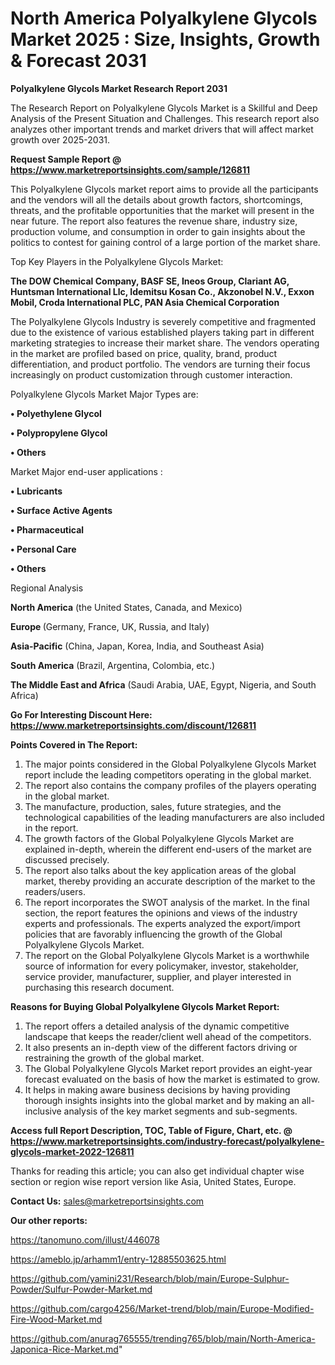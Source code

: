 # North America Polyalkylene Glycols Market 2025 : Size, Insights, Growth & Forecast 2031

<strong>Polyalkylene Glycols Market Research Report 2031</strong>

The Research Report on Polyalkylene Glycols Market is a Skillful and Deep Analysis of the Present Situation and Challenges. This research report also analyzes other important trends and market drivers that will affect market growth over 2025-2031.

<strong>Request Sample Report @ <a href=https://www.marketreportsinsights.com/sample/126811>https://www.marketreportsinsights.com/sample/126811</a></strong>

This Polyalkylene Glycols market report aims to provide all the participants and the vendors will all the details about growth factors, shortcomings, threats, and the profitable opportunities that the market will present in the near future. The report also features the revenue share, industry size, production volume, and consumption in order to gain insights about the politics to contest for gaining control of a large portion of the market share.

Top Key Players in the Polyalkylene Glycols Market:

<strong>The DOW Chemical Company, BASF SE, Ineos Group, Clariant AG, Huntsman International Llc, Idemitsu Kosan Co., Akzonobel N.V., Exxon Mobil, Croda International PLC, PAN Asia Chemical Corporation</strong>

The Polyalkylene Glycols Industry is severely competitive and fragmented due to the existence of various established players taking part in different marketing strategies to increase their market share. The vendors operating in the market are profiled based on price, quality, brand, product differentiation, and product portfolio. The vendors are turning their focus increasingly on product customization through customer interaction.

Polyalkylene Glycols Market Major Types are:

<strong>• Polyethylene Glycol

• Polypropylene Glycol

• Others</strong>

Market Major end-user applications :

<strong>• Lubricants

• Surface Active Agents

• Pharmaceutical

• Personal Care

• Others</strong>

Regional Analysis

</u><strong><b>North America</b></strong> (the United States, Canada, and Mexico)

<strong><b>Europe </b></strong>(Germany, France, UK, Russia, and Italy)

<strong><b>Asia-Pacific</b></strong> (China, Japan, Korea, India, and Southeast Asia)

<strong><b>South America</b></strong> (Brazil, Argentina, Colombia, etc.)

<strong><b>The Middle East and Africa</b></strong> (Saudi Arabia, UAE, Egypt, Nigeria, and South Africa)

<strong>Go For Interesting Discount Here: <a href=https://www.marketreportsinsights.com/discount/126811>https://www.marketreportsinsights.com/discount/126811</a></strong>

<strong>Points Covered in The Report:</strong>
<ol>
  <li>The major points considered in the Global Polyalkylene Glycols Market report include the leading competitors operating in the global market.</li>
  <li>The report also contains the company profiles of the players operating in the global market.</li>
  <li>The manufacture, production, sales, future strategies, and the technological capabilities of the leading manufacturers are also included in the report.</li>
  <li>The growth factors of the Global Polyalkylene Glycols Market are explained in-depth, wherein the different end-users of the market are discussed precisely.</li>
  <li>The report also talks about the key application areas of the global market, thereby providing an accurate description of the market to the readers/users.</li>
  <li>The report incorporates the SWOT analysis of the market. In the final section, the report features the opinions and views of the industry experts and professionals. The experts analyzed the export/import policies that are favorably influencing the growth of the Global Polyalkylene Glycols Market.</li>
  <li>The report on the Global Polyalkylene Glycols Market is a worthwhile source of information for every policymaker, investor, stakeholder, service provider, manufacturer, supplier, and player interested in purchasing this research document.</li>
</ol>
<strong>Reasons for Buying Global Polyalkylene Glycols Market Report:</strong>

<ol>
  <li>The report offers a detailed analysis of the dynamic competitive landscape that keeps the reader/client well ahead of the competitors.</li>
  <li>It also presents an in-depth view of the different factors driving or restraining the growth of the global market.</li>
  <li>The Global Polyalkylene Glycols Market report provides an eight-year forecast evaluated on the basis of how the market is estimated to grow.</li>
  <li>It helps in making aware business decisions by having providing thorough insights insights into the global market and by making an all-inclusive analysis of the key market segments and sub-segments.</li>
</ol>
<strong>Access full Report Description, TOC, Table of Figure, Chart, etc. @ <a href=https://www.marketreportsinsights.com/industry-forecast/polyalkylene-glycols-market-2022-126811>https://www.marketreportsinsights.com/industry-forecast/polyalkylene-glycols-market-2022-126811</a></strong>


Thanks for reading this article; you can also get individual chapter wise section or region wise report version like Asia, United States, Europe.

<strong>Contact Us:</strong>
sales@marketreportsinsights.com

<strong>Our other reports:</strong>

<a href=https://tanomuno.com/illust/446078>https://tanomuno.com/illust/446078</a>

<a href=https://ameblo.jp/arhamm1/entry-12885503625.html>https://ameblo.jp/arhamm1/entry-12885503625.html</a>

<a href=https://github.com/yamini231/Research/blob/main/Europe-Sulphur-Powder/Sulfur-Powder-Market.md>https://github.com/yamini231/Research/blob/main/Europe-Sulphur-Powder/Sulfur-Powder-Market.md</a>

<a href=https://github.com/cargo4256/Market-trend/blob/main/Europe-Modified-Fire-Wood-Market.md>https://github.com/cargo4256/Market-trend/blob/main/Europe-Modified-Fire-Wood-Market.md</a>

<a href=https://github.com/anurag765555/trending765/blob/main/North-America-Japonica-Rice-Market.md>https://github.com/anurag765555/trending765/blob/main/North-America-Japonica-Rice-Market.md</a>"
